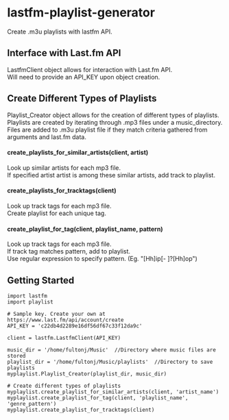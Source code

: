 # lastfm-playlist-generator

Create .m3u playlists with lastfm API.

## Interface with Last.fm API

LastfmClient object allows for interaction with Last.fm API.  
Will need to provide an API_KEY upon object creation.

## Create Different Types of Playlists

Playlist_Creator object allows for the creation of different types of playlists.  
Playlists are created by iterating through .mp3 files under a music_directory.  
Files are added to .m3u playlist file if they match criteria gathered from arguments and last.fm data.
#### create_playlists_for_similar_artists(client, artist)
Look up similar artists for each mp3 file.  
If specified artist artist is among these similar artists, add track to playlist.
#### create_playlists_for_tracktags(client)
Look up track tags for each mp3 file.  
Create playlist for each unique tag.
#### create_playlist_for_tag(client, playlist_name, pattern)
Look up track tags for each mp3 file.  
If track tag matches pattern, add to playlist.  
Use regular expression to specify pattern. (Eg. "[Hh]ip[- ]?[Hh]op")

## Getting Started

```
import lastfm
import playlist

# Sample key. Create your own at https://www.last.fm/api/account/create
API_KEY = 'c22db4d2289e16df56df67c33f12da9c'

client = lastfm.LastfmClient(API_KEY)

music_dir = '/home/fultonj/Music'  //Directory where music files are stored
playlist_dir = '/home/fultonj/Music/playlists'  //Directory to save playlists
myplaylist.Playlist_Creator(playlist_dir, music_dir)

# Create different types of playlists
myplaylist.create_playlist_for_similar_artists(client, 'artist_name')
myplaylist.create_playlist_for_tag(client, 'playlist_name', 'genre_pattern')
myplaylist.create_playlist_for_tracktags(client)
```
